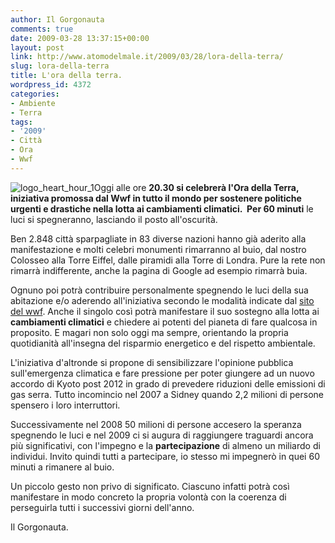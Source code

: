 ```yaml
---
author: Il Gorgonauta
comments: true
date: 2009-03-28 13:37:15+00:00
layout: post
link: http://www.atomodelmale.it/2009/03/28/lora-della-terra/
slug: lora-della-terra
title: L'ora della terra.
wordpress_id: 4372
categories:
- Ambiente
- Terra
tags:
- '2009'
- Città
- Ora
- Wwf
---
```


![logo_heart_hour_1](http://www.atomodelmale.it/wp-content/uploads/2009/03/logo_heart_hour_1-300x294.jpg)Oggi alle ore **20.30 **si celebrerà l'**Ora della Terra**, iniziativa promossa dal **Wwf** in tutto il mondo per sostenere politiche urgenti e drastiche nella lotta ai cambiamenti climatici.  Per** 60 minuti** le luci si spegneranno, lasciando il posto all'oscurità.

Ben 2.848 città sparpagliate in 83 diverse nazioni hanno già aderito alla manifestazione e molti celebri monumenti rimarranno al buio, dal nostro Colosseo alla Torre Eiffel, dalle piramidi alla Torre di Londra. Pure la rete non rimarrà indifferente, anche la pagina di Google ad esempio rimarrà buia.

Ognuno poi potrà contribuire personalmente spegnendo le luci della sua abitazione e/o aderendo all'iniziativa secondo le modalità indicate dal [sito del wwf](http://www.wwf.it/oradellaterra/registrati.aspx). Anche il singolo così potrà manifestare il suo sostegno alla lotta ai **cambiamenti climatici** e chiedere ai potenti del pianeta di fare qualcosa in proposito. E magari non solo oggi ma sempre, orientando la propria quotidianità all'insegna del risparmio energetico e del rispetto ambientale.

L'iniziativa d'altronde si propone di sensibilizzare l'opinione pubblica sull'emergenza climatica e fare pressione per poter giungere ad un nuovo accordo di Kyoto post 2012 in grado di prevedere riduzioni delle emissioni di gas serra. Tutto incomincio nel 2007 a Sidney quando 2,2 milioni di persone spensero i loro interruttori.

<!-- more -->


Successivamente nel 2008 50 milioni di persone accesero la speranza spegnendo le luci e nel 2009 ci si augura di raggiungere traguardi ancora più significativi, con l'impegno e la **partecipazione** di almeno un miliardo di individui. Invito quindi tutti a partecipare, io stesso mi impegnerò in quei 60 minuti a rimanere al buio.

Un piccolo gesto non privo di significato. Ciascuno infatti potrà così manifestare in modo concreto la propria volontà con la coerenza di perseguirla tutti i successivi giorni dell'anno.

Il Gorgonauta.

